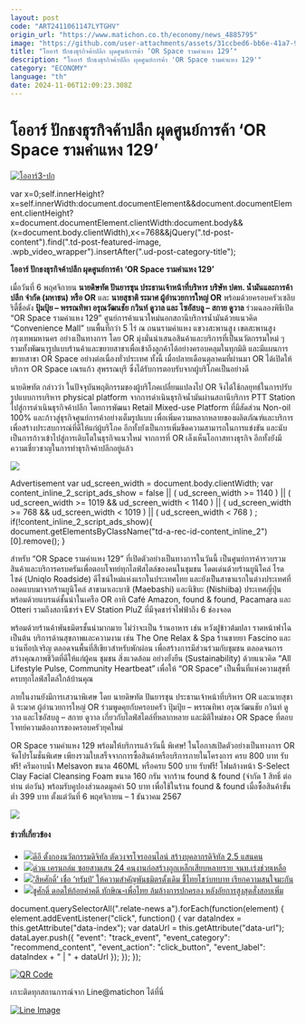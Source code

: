 ```yaml
---
layout: post
code: "ART2411061147LYTGHV"
origin_url: "https://www.matichon.co.th/economy/news_4885795"
image: "https://github.com/user-attachments/assets/31ccbed6-bb6e-41a7-96e8-b5df6d277175"
title: "โออาร์ ปักธงธุรกิจค้าปลีก ผุดศูนย์การค้า ‘OR Space รามคำแหง 129’"
description: "โออาร์ ปักธงธุรกิจค้าปลีก ผุดศูนย์การค้า 'OR Space รามคำแหง 129'"
category: "ECONOMY"
language: "th"
date: 2024-11-06T12:09:23.308Z
---
```


# โออาร์ ปักธงธุรกิจค้าปลีก ผุดศูนย์การค้า ‘OR Space รามคำแหง 129’

[![](https://www.matichon.co.th/wp-content/uploads/2024/11/โออาร์3-ปก.jpg "โออาร์3-ปก")](https://www.matichon.co.th/wp-content/uploads/2024/11/โออาร์3-ปก.jpg)

var x=0;self.innerHeight?x=self.innerWidth:document.documentElement&&document.documentElement.clientHeight?x=document.documentElement.clientWidth:document.body&&(x=document.body.clientWidth),x<=768&&jQuery(".td-post-content").find(".td-post-featured-image, .wpb\_video\_wrapper").insertAfter(".ud-post-category-title");

**โออาร์ ปักธงธุรกิจค้าปลีก ผุดศูนย์การค้า ‘OR Space รามคำแหง 129’**

เมื่อวันที่ 6 พฤศจิกายน **นายดิษทัต ปันยารชุน ประธานเจ้าหน้าที่บริหาร บริษัท ปตท. น้ำมันและการค้าปลีก จำกัด (มหาชน) หรือ OR** และ **นายสุชาติ ระมาศ ผู้อำนวยการใหญ่ OR** พร้อมด้วยครอบครัวเซลิบริตี้ชื่อดัง **ปุ้มปุ้ย – พรรณทิพา อรุณวัฒนชัย กวินท์ ดูวาล และ ไซอัสบลู – สกาย ดูวาล** ร่วมฉลองพิธีเปิด “OR Space รามคำแหง 129” ศูนย์การค้าแนวใหม่นอกสถานีบริการน้ำมันด้วยแนวคิด “Convenience Mall” บนพื้นที่กว่า 5 ไร่ ณ ถนนรามคำแหง แขวงสะพานสูง เขตสะพานสูง กรุงเทพมหานคร อย่างเป็นทางการ โดย OR มุ่งมั่นนำเสนอสินค้าและบริการที่เป็นนวัตกรรมใหม่ ๆ รวมทั้งพัฒนารูปแบบร้านค้าและขยายสาขาเพื่อเข้าถึงลูกค้าได้อย่างครอบคลุมในทุกมิติ และมีแผนการขยายสาขา OR Space อย่างต่อเนื่องทั่วประเทศ ทั้งนี้ เมื่อปลายเดือนตุลาคมที่ผ่านมา OR ได้เปิดให้บริการ OR Space เณรแก้ว สุพรรณบุรี ซึ่งได้รับการตอบรับจากผู้บริโภคเป็นอย่างดี

นายดิษทัต กล่าวว่า ในปัจจุบันพฤติกรรมของผู้บริโภคเปลี่ยนแปลงไป OR จึงได้ใช้กลยุทธ์ในการปรับรูปแบบการบริหาร physical platform จากการดำเนินธุรกิจน้ำมันผ่านสถานีบริการ PTT Station ไปสู่การดำเนินธุรกิจค้าปลีก โดยการพัฒนา Retail Mixed-use Platform ที่มีสัดส่วน Non-oil 100% และก้าวสู่ธุรกิจศูนย์การค้าอย่างเต็มรูปแบบ เพื่อเพิ่มความหลากหลายของผลิตภัณฑ์และบริการเพื่อสร้างประสบการณ์ที่ดีให้แก่ผู้บริโภค อีกทั้งยังเป็นการเพิ่มขีดความสามารถในการแข่งขัน และนับเป็นการก้าวเข้าไปสู่การเติบโตในธุรกิจแนวใหม่ จากการที่ OR เล็งเห็นโอกาสทางธุรกิจ อีกทั้งยังมีความเชี่ยวชาญในการทำธุรกิจค้าปลีกอยู่แล้ว

![](https://www.matichon.co.th/wp-content/uploads/2024/11/โออาร์2-1024x683.jpg)

Advertisement var ud\_screen\_width = document.body.clientWidth; var content\_inline\_2\_script\_ads\_show = false || ( ud\_screen\_width >= 1140 ) || ( ud\_screen\_width >= 1019 && ud\_screen\_width < 1140 ) || ( ud\_screen\_width >= 768 && ud\_screen\_width < 1019 ) || ( ud\_screen\_width < 768 ) ; if(!content\_inline\_2\_script\_ads\_show){ document.getElementsByClassName("td-a-rec-id-content\_inline\_2")\[0\].remove(); }

สำหรับ “OR Space รามคำแหง 129” ที่เปิดตัวอย่างเป็นทางการในวันนี้ เป็นศูนย์การค้ารวบรวมสินค้าและบริการครบครันเพื่อตอบโจทย์ทุกไลฟ์สไตล์ของคนในชุมชน โดดเด่นด้วยร้านยูนิโคล่ โรดไซด์ (Uniqlo Roadside) ดีไซน์ใหม่แห่งแรกในประเทศไทย และยังเป็นสาขาแรกในต่างประเทศที่ถอดแบบมาจากร้านยูนิโคล่ สาขามาเอะบาชิ (Maebashi) และนิชิบะ (Nishiiba) ประเทศญี่ปุ่น พร้อมด้วยแบรนด์ชั้นนำในเครือ OR อาทิ Café Amazon, found & found, Pacamara และ Otteri รวมถึงสถานีชาร์จ EV Station PluZ ที่มีจุดชาร์จไฟฟ้าถึง 6 ช่องจอด

พร้อมด้วยร้านค้าพันธมิตรชั้นนำมากมาย ไม่ว่าจะเป็น ร้านอาหาร เช่น หวังฝูข้าวต้มปลา ราดหน้าฟาไฉ เป็นต้น บริการด้านสุขภาพและความงาม เช่น The One Relax & Spa ร้านขายยา Fascino และแว่นท็อปเจริญ ตลอดจนพื้นที่สีเขียวสำหรับพักผ่อน เพื่อสร้างการมีส่วนร่วมกับชุมชน ตลอดจนการสร้างคุณภาพชีวิตที่ดีให้แก่ผู้คน ชุมชน สิ่งแวดล้อม อย่างยั่งยืน (Sustainability) ด้วยแนวคิด “All Lifestyle Pulse, Community Heartbeat” เพื่อให้ “OR Space” เป็นพื้นที่แห่งความสุขที่ครบทุกไลฟ์สไตล์ใกล้บ้านคุณ

ภายในงานยังมีการเสวนาพิเศษ โดย นายดิษทัต ปันยารชุน ประธานเจ้าหน้าที่บริหาร OR และนายสุชาติ ระมาศ ผู้อำนวยการใหญ่ OR ร่วมพูดคุยกับครอบครัว ปุ้มปุ้ย – พรรณทิพา อรุณวัฒนชัย กวินท์ ดูวาล และไซอัสบลู – สกาย ดูวาล เกี่ยวกับไลฟ์สไตล์ที่หลากหลาย และมิติใหม่ของ OR Space ที่ตอบโจทย์ความต้องการของครอบครัวยุคใหม่

OR Space รามคำแหง 129 พร้อมให้บริการแล้ววันนี้ พิเศษ! ในโอกาสเปิดตัวอย่างเป็นทางการ OR จัดโปรโมชั่นพิเศษ เพียงรวมใบเสร็จจากการซื้อสินค้าหรือบริการภายในโครงการ ครบ 800 บาท รับฟรี! ครีมอาบน้ำ Melsavon ขนาด 460ML หรือครบ 500 บาท รับฟรี! โฟมล้างหน้า S-Select Clay Facial Cleansing Foam ขนาด 160 กรัม จากร้าน found & found (จำกัด 1 สิทธิ์ ต่อท่าน ต่อวัน) พร้อมรับคูปองส่วนลดมูลค่า 50 บาท เพื่อใช้ในร้าน found & found เมื่อซื้อสินค้าขั้นต่ำ 399 บาท ตั้งแต่วันที่ 6 พฤศจิกายน – 1 ธันวาคม 2567

![](https://www.matichon.co.th/wp-content/uploads/2024/11/โออาร์-1024x683.jpg)

#### ข่าวที่เกี่ยวข้อง

*   [![](https://www.matichon.co.th/wp-content/uploads/2024/11/728-68.jpg)ดีอี ตั้งกองนวัตกรรมดิจิทัล ตัดวงจรโจรออนไลน์ สร้างบุคลากรดิจิทัล 2.5 แสนคน](https://www.matichon.co.th/economy/news_4885770)
*   [![](https://www.matichon.co.th/wp-content/uploads/2024/11/ok.jpg)ด่วน เครนถล่ม ซอยสามเสน 24 คนงานก่อสร้างถูกเหล็กเสียบหลายราย จนท.เร่งช่วยเหลือ](https://www.matichon.co.th/local/crime/news_4885802) 
*   [![](https://www.matichon.co.th/wp-content/uploads/2024/11/728-AFP__20241106__36LP2TK__v1__HighRes__UsVotePoliticsTrump.jpg)‘สีหศักดิ์’ เชื่อ ‘ทรัมป์’ ให้ความสำคัญพันธมิตรดั้งเดิม ชี้ไทยโชว์บทบาท เรียกความสนใจมะกัน](https://www.matichon.co.th/foreign/news_4885797)
*   [![](https://www.matichon.co.th/wp-content/uploads/2024/11/728-67.jpg)ชูศักดิ์ ดอดให้ถ้อยคำคดี ทักษิณ-เพื่อไทย ล้มล้างการปกครอง หลังอัยการสูงสุดสั่งสอบเพิ่ม](https://www.matichon.co.th/local/crime/news_4885791)

document.querySelectorAll(".relate-news a").forEach(function(element) { element.addEventListener("click", function() { var dataIndex = this.getAttribute("data-index"); var dataUrl = this.getAttribute("data-url"); dataLayer.push({ "event": "track\_event", "event\_category": "recommend\_content", "event\_action": "click\_button", "event\_label": dataIndex + " | " + dataUrl }); }); });

[![QR Code](https://www.matichon.co.th/wp-content/uploads/2023/07/wob1371z.jpg)](https://lin.ee/ht0nDxX)

เกาะติดทุกสถานการณ์จาก Line@matichon ได้ที่นี่

[![Line Image](https://www.matichon.co.th/wp-content/uploads/2023/07/th.png)](https://lin.ee/ht0nDxX)